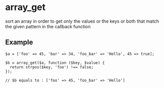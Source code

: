 # array_get
sort an array in order to get only the values or the keys or both that match the given pattern in the callback function

## Example 

    $a = ['foo' => 45, 'bar' => 34, 'foo_bar' => 'Hello', 45 => true];

    $b = array_get($a, function ($key, $value) {
      return strpos($key, 'foo') !== false;
    });

    // $b equals to : ['foo' => 45, 'foo_bar' => 'Hello']
